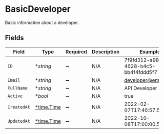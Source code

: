 # BasicDeveloper

Basic information about a developer.


## Fields

| Field                                      | Type                                       | Required                                   | Description                                | Example                                    |
| ------------------------------------------ | ------------------------------------------ | ------------------------------------------ | ------------------------------------------ | ------------------------------------------ |
| `ID`                                       | **string*                                  | :heavy_minus_sign:                         | N/A                                        | 7f9fd312-a987-4628-b4c5-bb4f4fddd5f7       |
| `Email`                                    | **string*                                  | :heavy_minus_sign:                         | N/A                                        | developer@email.com                        |
| `FullName`                                 | **string*                                  | :heavy_minus_sign:                         | N/A                                        | API Developer                              |
| `Active`                                   | **bool*                                    | :heavy_minus_sign:                         | N/A                                        | true                                       |
| `CreatedAt`                                | [*time.Time](https://pkg.go.dev/time#Time) | :heavy_minus_sign:                         | N/A                                        | 2022-02-07T17:46:57.52Z                    |
| `UpdatedAt`                                | [*time.Time](https://pkg.go.dev/time#Time) | :heavy_minus_sign:                         | N/A                                        | 2022-10-08T17:00:00.52Z                    |